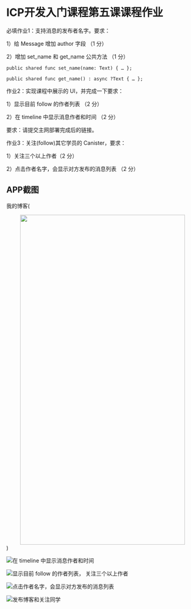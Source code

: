 # ICP开发入门课程第五课课程作业

必填作业1：支持消息的发布者名字。要求：  

1）给 Message 增加 author 字段 （1 分）  

2）增加 set_name 和 get_name 公共方法 （1 分） 

    public shared func set_name(name: Text) { … }; 

    public shared func get_name() : async ?Text { … }; 


作业2：实现课程中展示的 UI，并完成一下要求：  

1）显示目前 follow 的作者列表 （2 分）  

2）在 timeline 中显示消息作者和时间 （2 分）  

要求：请提交主网部署完成后的链接。  


作业3：关注(follow)其它学员的 Canister，要求：  

1）关注三个以上作者（2 分）  

2）点击作者名字，会显示对方发布的消息列表 （2 分）  


## APP截图

我的博客(<div align=center><img width="432" height="864" src="https://raw.githubusercontent.com/Pal8114/counter/main/res/1.png"/></div>)  

![在 timeline 中显示消息作者和时间](https://raw.githubusercontent.com/Pal8114/counter/main/res/2.png)  

![显示目前 follow 的作者列表， 关注三个以上作者](https://raw.githubusercontent.com/Pal8114/counter/main/res/3.png)  

![点击作者名字，会显示对方发布的消息列表](https://raw.githubusercontent.com/Pal8114/counter/main/res/4.png)  

![发布博客和关注同学](https://raw.githubusercontent.com/Pal8114/counter/main/res/5.png)  

